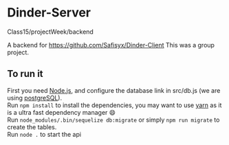 # Dinder-Server
Class15/projectWeek/backend

A backend for https://github.com/Safisyx/Dinder-Client
This was a group project.

## To run it
First you need [Node.js](https://nodejs.org/en/), and configure the database link in src/db.js (we are using [postgreSQL](https://www.postgresql.org/)).  
Run ```npm install``` to install the dependencies, you may want to use [yarn](https://yarnpkg.com/en/) as it is a ultra fast dependency manager :smile:  
Run ```node_modules/.bin/sequelize db:migrate``` or simply ```npm run migrate``` to create the tables.  
Run ```node .``` to start the api
